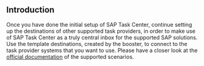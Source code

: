 ## Introduction

Once you have done the initial setup of SAP Task Center, continue setting up the destinations of other supported task providers, in order to make use of SAP Task Center as a truly central inbox for the supported SAP solutions. Use the template destinations, created by the booster, to connect to the task provider systems that you want to use. Please have a closer look at the [official documentation](https://help.sap.com/docs/TASK_CENTER/08cbda59b4954e93abb2ec85f1db399d/34707338cdf94faa9ff2a684b16a8a5f.html?version=Cloud) of the supported scenarios.